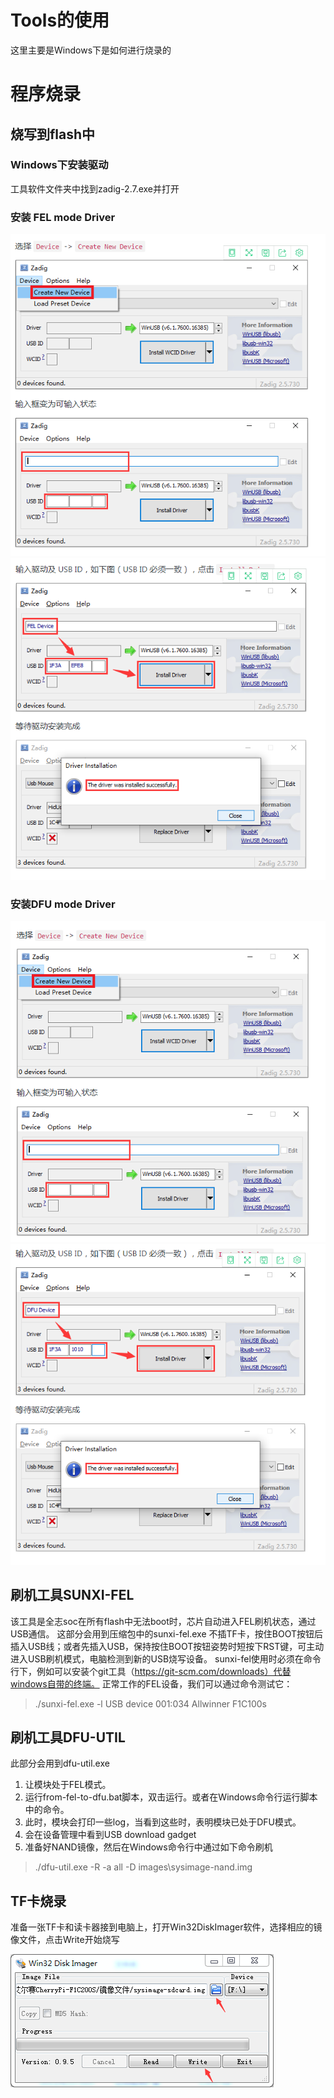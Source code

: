 # Tools的使用
这里主要是Windows下是如何进行烧录的

# 程序烧录

## 烧写到flash中
### Windows下安装驱动
工具软件文件夹中找到zadig-2.7.exe并打开

### 安装 FEL mode Driver
![](/1.Docs/3.Images/fel1.png)
![](/1.Docs/3.Images/fel2.png)

### 安装DFU mode Driver
![](/1.Docs/3.Images/dfu1.png)
![](/1.Docs/3.Images/dfu2.png)

## 刷机工具SUNXI-FEL
该工具是全志soc在所有flash中无法boot时，芯片自动进入FEL刷机状态，通过USB通信。
这部分会用到压缩包中的sunxi-fel.exe
不插TF卡，按住BOOT按钮后插入USB线；或者先插入USB，保持按住BOOT按钮姿势时短按下RST键，可主动进入USB刷机模式，电脑检测到新的USB烧写设备。
sunxi-fel使用时必须在命令行下，例如可以安装个git工具（https://git-scm.com/downloads）代替windows自带的终端。 正常工作的FEL设备，我们可以通过命令测试它：

> ./sunxi-fel.exe -l
> USB device 001:034   Allwinner F1C100s

## 刷机工具DFU-UTIL
此部分会用到dfu-util.exe

1. 让模块处于FEL模式。
2. 运行from-fel-to-dfu.bat脚本，双击运行。或者在Windows命令行运行脚本中的命令。
3. 此时，模块会打印一些log，当看到这些时，表明模块已处于DFU模式。
4. 会在设备管理中看到USB download gadget
5. 准备好NAND镜像，然后在Windows命令行中通过如下命令刷机

> ./dfu-util.exe -R -a all -D images\sysimage-nand.img

## TF卡烧录
准备一张TF卡和读卡器接到电脑上，打开Win32DiskImager软件，选择相应的镜像文件，点击Write开始烧写

![](/1.Docs/3.Images/windisk.png)
